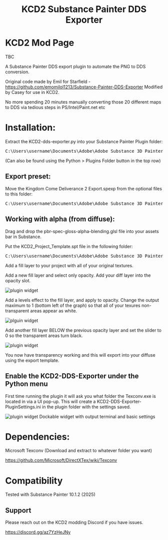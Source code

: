 <h1 align="center">
KCD2 Substance Painter DDS Exporter
</h1>

# KCD2 Mod Page
TBC

A Substance Painter DDS export plugin to automate the PNG to DDS conversion.

Original code made by Emil for Starfield - https://github.com/emomilol1213/Substance-Painter-DDS-Exporter Modified by Casey for use in KCD2.

No more spending 20 minutes manually converting those 20 different maps to DDS via tedious steps in PS/Intel/Paint.net etc

# Installation:
Extract the KCD2-dds-exporter.py into your Substance Painter Plugin folder:
<pre>
C:\Users\username\Documents\Adobe\Adobe Substance 3D Painter\python\plugins
</pre>

(Can also be found using the Python > Plugins Folder button in the top row)

## Export preset:
Move the Kingdom Come Deliverance 2 Export.spexp from the optional files to this folder: 
<pre>
C:\Users\username\Documents\Adobe\Adobe Substance 3D Painter\assets\export-presets
</pre>

## Working with alpha (from diffuse):

Drag and drop the pbr-spec-gloss-alpha-blending.glsl file into your assets bar in Substance.

Put the KCD2_Project_Template.spt file in the following folder:
<pre>
C:\Users\username\Documents\Adobe\Adobe Substance 3D Painter\assets\templates
</pre>

Add a fill layer to your project with all of your original textures.

Add a new fill layer and select only opacity. Add your diff layer into the opacity slot.

![plugin widget](https://i.gyazo.com/b161906b3c7d14c159174dfc589d9448.png)

Add a levels effect to the fill layer, and apply to opacity. Change the output maximum to 1 (bottom left of the graph) so that all of your texures non-transparent areas appear as white.

![plguin widget](https://i.gyazo.com/a5f96c3ce0012ec5874b6b053b49495c.png)

Add another fill layer BELOW the previous opacity layer and set the slider to 0 so the transparent areas turn black.

![plugin widget](https://i.gyazo.com/6ffdc8f225ef0a6e153c71aad2ab01a0.png)

You now have transparency working and this will export into your diffuse using the export template.

## Enable the KCD2-DDS-Exporter under the Python menu
First time running the plugin it will ask you what folder the Texconv.exe is located in via a UI pop-up. This will create a KCD2-DDS-Exporter-PluginSettings.ini in the plugin folder with the settings saved.

![plugin widget](https://i.gyazo.com/4a6f268e6204984fb3e3c192a38698e1.jpg)
Dockable widget with output terminal and basic settings

# Dependencies:
Microsoft Texconv (Download and extract to whatever folder you want)

https://github.com/Microsoft/DirectXTex/wiki/Texconv

# Compatibility
Tested with Substance Painter 10.1.2 (2025)

## Support
Please reach out on the KCD2 modding Discord if you have issues.

https://discord.gg/az7YzHeJNy
